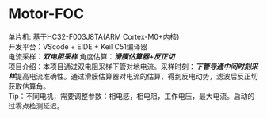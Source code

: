 # Motor-FOC

单片机: 基于HC32-F003J8TA(ARM Cortex-M0+内核) </br>
开发平台：VScode + EIDE + Keil C51编译器 </br>
电流采样：***双电阻采样***
角度估算：***滑膜估算器+反正切*** </br>
项目介绍：本项目通过双电阻采样下管对地电流。采样时刻：***下管导通中间时刻采样***提高电流准确性。通过滑膜估算器对电流的估算，得到反电动势，滤波后反正切获取估算角。 </br>
Tip：不同电机，需要调整参数：相电感，相电阻，工作电压，最大电流。启动的过零点检测延迟。 </br>
